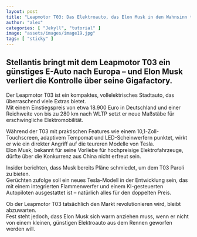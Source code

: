 ```yaml
---
layout: post
title: "Leapmotor T03: Das Elektroauto, das Elon Musk in den Wahnsinn treibt"
author: "alex"
categories: [ "Jekyll", "tutorial" ]
image: "assets/images/image19.jpg"
tags: [ "sticky" ]
---
```


## Stellantis bringt mit dem Leapmotor T03 ein günstiges E-Auto nach Europa – und Elon Musk verliert die Kontrolle über seine Gigafactory.

Der Leapmotor T03 ist ein kompaktes, vollelektrisches Stadtauto, das überraschend viele Extras bietet.  
Mit einem Einstiegspreis von etwa 18.900 Euro in Deutschland und einer Reichweite von bis zu 280 km nach WLTP setzt er neue Maßstäbe für erschwingliche Elektromobilität.

Während der T03 mit praktischen Features wie einem 10,1-Zoll-Touchscreen, adaptivem Tempomat und LED-Scheinwerfern punktet, wirkt er wie ein direkter Angriff auf die teureren Modelle von Tesla.  
Elon Musk, bekannt für seine Vorliebe für hochpreisige Elektrofahrzeuge, dürfte über die Konkurrenz aus China nicht erfreut sein.

Insider berichten, dass Musk bereits Pläne schmiedet, um dem T03 Paroli zu bieten.  
Gerüchten zufolge soll ein neues Tesla-Modell in der Entwicklung sein, das mit einem integrierten Flammenwerfer und einem KI-gesteuerten Autopiloten ausgestattet ist – natürlich alles für den doppelten Preis.

Ob der Leapmotor T03 tatsächlich den Markt revolutionieren wird, bleibt abzuwarten.  
Fest steht jedoch, dass Elon Musk sich warm anziehen muss, wenn er nicht von einem kleinen, günstigen Elektroauto aus dem Rennen geworfen werden will.
